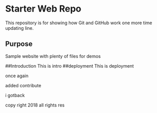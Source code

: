 # Starter Web Repo

This repository is for showing how Git and GitHub work
one more time  updating line.
## Purpose

Sample website with plenty of files for demos

##Introduction
This is intro
##deployment
This is deployment

once again

added contribute

i gotback

copy right 2018 all rights res